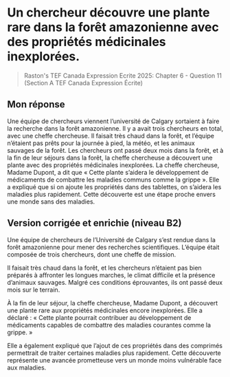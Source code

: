 # Un chercheur découvre une plante rare dans la forêt amazonienne avec des propriétés médicinales inexplorées.
> Raston's TEF Canada Expression Ecrite 2025: Chapter 6 - Question 11 (Section A TEF Canada Expression Écrite)

## Mon réponse

Une équipe de chercheurs viennent l’université de Calgary sortaient à faire la recherche dans la forêt amazonienne. Il y a avait trois chercheurs en total, avec une cheffe chercheuse. Il faisait très chaud dans la forêt, et l’équipe n’étaient pas prêts pour la journée à pied, la météo, et les animaux sauvages de la forêt. Les chercheurs ont passé deux mois dans la forêt, et à la fin de leur séjours dans la forêt, la cheffe chercheuse a découvert une plante avec des propriétés médicinales inexplorées. La cheffe chercheuse, Madame Dupont, a dit que « Cette plante s’aidera le développement de médicaments de combattre les maladies communs comme la grippe ». Elle a expliqué que si on ajoute les propriétés dans des tablettes, on s’aidera les maladies plus rapidement. Cette découverte est une étape proche envers une monde sans des maladies.

## Version corrigée et enrichie (niveau B2)

Une équipe de chercheurs de l’Université de Calgary s’est rendue dans la forêt amazonienne pour mener des recherches scientifiques. L’équipe était composée de trois chercheurs, dont une cheffe de mission.

Il faisait très chaud dans la forêt, et les chercheurs n’étaient pas bien préparés à affronter les longues marches, le climat difficile et la présence d’animaux sauvages. Malgré ces conditions éprouvantes, ils ont passé deux mois sur le terrain.

À la fin de leur séjour, la cheffe chercheuse, Madame Dupont, a découvert une plante rare aux propriétés médicinales encore inexplorées. Elle a déclaré : « Cette plante pourrait contribuer au développement de médicaments capables de combattre des maladies courantes comme la grippe. »

Elle a également expliqué que l’ajout de ces propriétés dans des comprimés permettrait de traiter certaines maladies plus rapidement. Cette découverte représente une avancée prometteuse vers un monde moins vulnérable face aux maladies.